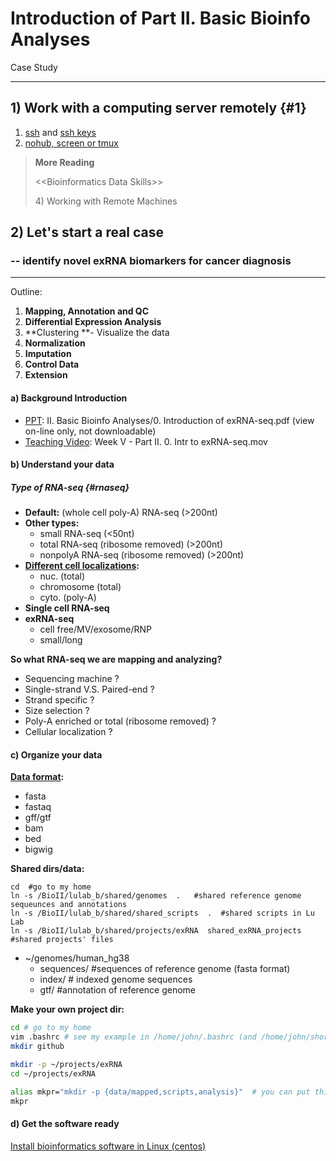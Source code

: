 # Introduction of Part II. Basic Bioinfo Analyses

Case Study

---

## 1\) Work with a computing server remotely {#1}

1. [ssh](/1setup.md#ssh) and [ssh keys](/2linux.md#ssh-key)
2. [nohub, screen or tmux](/2linux.md#nohup)

> **More Reading**
>
> &lt;&lt;Bioinformatics Data Skills&gt;&gt;
>
> 4\) Working with Remote Machines

## 2\) Let's start a real case

### -- identify novel exRNA biomarkers for cancer diagnosis

---

Outline:  
1. **Mapping, Annotation **and** QC**  
2. **Differential Expression Analysis**  
3. **Clustering **- Visualize the data  
4. **Normalization**  
5. **Imputation**  
6. **Control Data**  
7. **Extension**

#### a\) Background Introduction

* [PPT](https://www.jianguoyun.com/p/DTwA_GEQ0NLuBRjA9UY): II. Basic Bioinfo Analyses/0. Introduction of exRNA-seq.pdf \(view on-line only, not downloadable\)
* [Teaching Video](http://list.youku.com/albumlist/show/id_51618375.html): Week V - Part II. 0. Intr to exRNA-seq.mov

#### b\) Understand your data

##### Type of RNA-seq {#rnaseq}

* **Default:** \(whole cell poly-A\) RNA-seq  \(&gt;200nt\)
* **Other types:**
  * small RNA-seq  \(&lt;50nt\)
  * total RNA-seq \(ribosome removed\) \(&gt;200nt\)
  * nonpolyA RNA-seq \(ribosome removed\) \(&gt;200nt\)
* [**Different cell localizations**](/6control.md#local)**:**
  * nuc. \(total\) 
  * chromosome \(total\) 
  * cyto. \(poly-A\) 
* **Single cell RNA-seq**
* **exRNA-seq**
  * cell free/MV/exosome/RNP
  * small/long

**So what RNA-seq we are mapping and analyzing?**

* Sequencing machine ?
* Single-strand V.S. Paired-end ?
* Strand specific ?
* Size selection ?
* Poly-A enriched or total \(ribosome removed\) ?
* Cellular localization ?

#### c\) Organize your data

[**Data format**](https://genome.ucsc.edu/FAQ/FAQformat.html)**:**

* fasta
* fastaq
* gff/gtf
* bam
* bed
* bigwig

**Shared dirs/data:**

```
cd  #go to my home
ln -s /BioII/lulab_b/shared/genomes  .   #shared reference genome sequeunces and annotations
ln -s /BioII/lulab_b/shared/shared_scripts  .  #shared scripts in Lu Lab
ln -s /BioII/lulab_b/shared/projects/exRNA  shared_exRNA_projects   #shared projects' files
```

* ~/genomes/human\_hg38
  * sequences/ \#sequences of reference genome \(fasta format\)
  * index/ \# indexed genome sequences
  * gtf/   \#annotation of reference genome 

**Make your own project dir:**

```bash
cd # go to my home
vim .bashrc # see my example in /home/john/.bashrc (and /home/john/shortcuts)
mkdir github

mkdir -p ~/projects/exRNA
cd ~/projects/exRNA

alias mkpr="mkdir -p {data/mapped,scripts,analysis}"  # you can put this in your ~/.bashrc
mkpr
```

#### d\) Get the software ready

[Install bioinformatics software in Linux \(centos\)](https://github.com/lulab/training/wiki/cnode)

